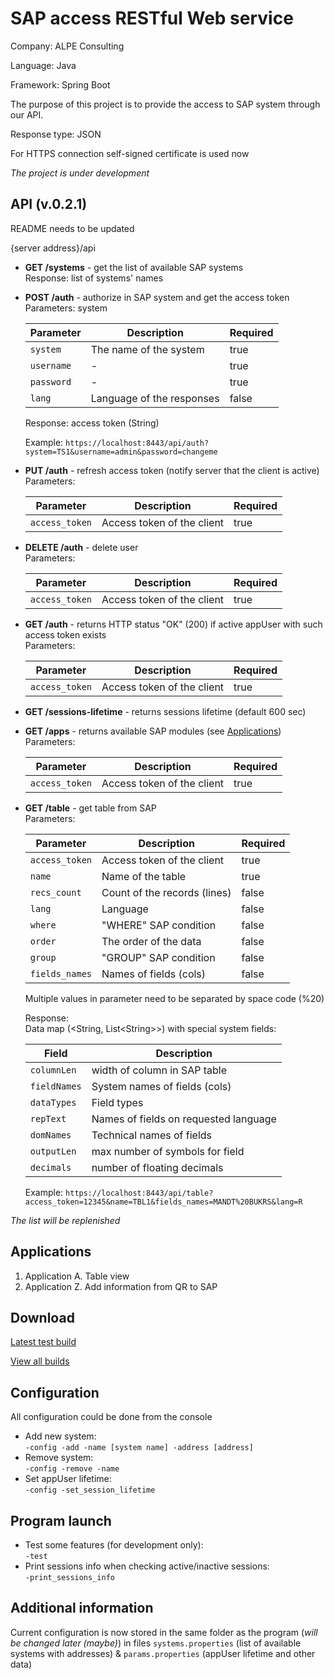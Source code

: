 # SAP access RESTful Web service

Company: ALPE Consulting

Language: Java

Framework: Spring Boot

The purpose of this project is to provide the access to SAP system through our API.

Response type: JSON

For HTTPS connection self-signed certificate is used now

*The project is under development*


## API (v.0.2.1)

README needs to be updated

{server address}/api

* **GET /systems** - get the list of available SAP systems  
  Response: list of systems' names

* **POST /auth** - authorize in SAP system and get the access token  
  Parameters: system

  | Parameter  | Description               | Required |
  |------------|---------------------------|----------|
  | `system`   | The name of the system    | true     |
  | `username` | -                         | true     |
  | `password` | -                         | true     |
  | `lang`     | Language of the responses | false    |
  
  Response: access token (String)
  
  Example: `https://localhost:8443/api/auth?system=TS1&username=admin&password=changeme`

* **PUT /auth** - refresh access token (notify server that the client is active)  
  Parameters:
  
  | Parameter     | Description                 | Required |
  |---------------|-----------------------------|----------|
  | `access_token`| Access token of the client  | true     |

* **DELETE /auth** - delete user  
  Parameters:
  
  | Parameter     | Description                 | Required |
  |---------------|-----------------------------|----------|
  | `access_token`| Access token of the client  | true     |

* **GET /auth** - returns HTTP status "OK" (200) if active appUser with such access token exists  
  Parameters:
  
  | Parameter     | Description                 | Required |
  |---------------|-----------------------------|----------|
  | `access_token`| Access token of the client  | true     |
  
* **GET /sessions-lifetime** - returns sessions lifetime (default 600 sec)

* **GET /apps** - returns available SAP modules (see [Applications](#Applications))  
  Parameters:
    
    | Parameter     | Description                 | Required |
    |---------------|-----------------------------|----------|
    | `access_token`| Access token of the client  | true     |

* **GET /table** - get table from SAP  
  Parameters:
  
  | Parameter     | Description                 | Required |
  |---------------|-----------------------------|----------|
  | `access_token`| Access token of the client  | true     |
  | `name`        | Name of the table           | true     |
  | `recs_count`  | Count of the records (lines)| false    |
  | `lang`        | Language                    | false    |
  | `where`       | "WHERE" SAP condition       | false    |
  | `order`       | The order of the data       | false    |
  | `group`       | "GROUP" SAP condition       | false    |
  | `fields_names`| Names of fields (cols)      | false    |
  
  Multiple values in parameter need to be separated by space code (%20)
  
  Response:  
  Data map (\<String, List\<String\>\>) with special system fields:
  
  | Field        | Description                           |
  |--------------|---------------------------------------|
  | `columnLen`  | width of column in SAP table          |
  | `fieldNames` | System names of fields (cols)         |
  | `dataTypes`  | Field types                           |
  | `repText`    | Names of fields on requested language |
  | `domNames`   | Technical names of fields             |
  | `outputLen`  | max number of symbols for field       |
  | `decimals`   | number of floating decimals           |
  
  Example: `https://localhost:8443/api/table?access_token=12345&name=TBL1&fields_names=MANDT%20BUKRS&lang=R`

*The list will be replenished*

## Applications

1. Application A. Table view
2. Application Z. Add information from QR to SAP

## Download

[Latest test build](../master/builds/sap_access_service-0.0.1-SNAPSHOT.jar)

[View all builds](../master/builds)

## Configuration

All configuration could be done from the console

* Add new system:  
  `-config -add -name [system name] -address [address]`
* Remove system:  
  `-config -remove -name`
* Set appUser lifetime:  
  `-config -set_session_lifetime`


## Program launch

* Test some features (for development only):  
  `-test`
* Print sessions info when checking active/inactive sessions:  
  `-print_sessions_info`

## Additional information

Current configuration is now stored in the same folder as the program (*will be changed later (maybe)*)
in files `systems.properties` (list of available systems with addresses) & `params.properties` (appUser lifetime and other data)
